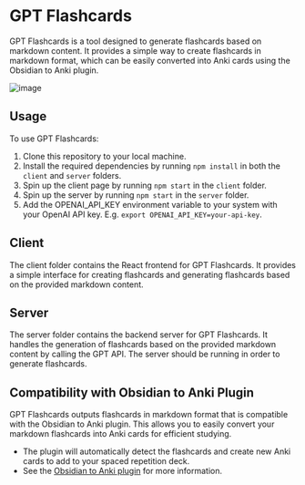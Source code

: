 # GPT Flashcards

GPT Flashcards is a tool designed to generate flashcards based on markdown content. It provides a simple way to create flashcards in markdown format, which can be easily converted into Anki cards using the Obsidian to Anki plugin.

![image](https://github.com/thomasyao15/gpt-flashcards/assets/64414639/e316fd21-9c73-40cb-97a0-957d04c642c8)


## Usage

To use GPT Flashcards:

1. Clone this repository to your local machine.
2. Install the required dependencies by running `npm install` in both the `client` and `server` folders.
3. Spin up the client page by running `npm start` in the `client` folder.
4. Spin up the server by running `npm start` in the `server` folder.
5. Add the OPENAI_API_KEY environment variable to your system with your OpenAI API key. E.g. `export OPENAI_API_KEY=your-api-key`.

## Client

The client folder contains the React frontend for GPT Flashcards. It provides a simple interface for creating flashcards and generating flashcards based on the provided markdown content.

## Server

The server folder contains the backend server for GPT Flashcards. It handles the generation of flashcards based on the provided markdown content by calling the GPT API. The server should be running in order to generate flashcards.

## Compatibility with Obsidian to Anki Plugin

GPT Flashcards outputs flashcards in markdown format that is compatible with the Obsidian to Anki plugin. This allows you to easily convert your markdown flashcards into Anki cards for efficient studying.

- The plugin will automatically detect the flashcards and create new Anki cards to add to your spaced repetition deck.
- See the [Obsidian to Anki plugin](https://github.com/Pseudonium/Obsidian_to_Anki) for more information.
